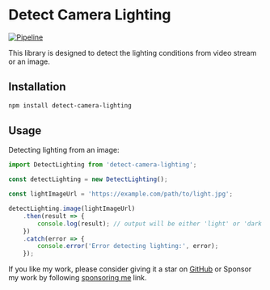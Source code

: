 # Detect Camera Lighting

[![Pipeline](https://github.com/gagan-bhullar-tech/detect-camera-lighting/actions/workflows/npm-publish.yml/badge.svg)](https://github.com/gagan-bhullar-tech/detect-camera-lighting/actions/workflows/npm-publish.yml)

This library is designed to detect the lighting conditions from video stream or an image.

## Installation

```sh
npm install detect-camera-lighting
```

## Usage

Detecting lighting from an image:

```javascript
import DetectLighting from 'detect-camera-lighting';

const detectLighting = new DetectLighting();

const lightImageUrl = 'https://example.com/path/to/light.jpg';

detectLighting.image(lightImageUrl)
    .then(result => {
        console.log(result); // output will be either 'light' or 'dark'
    })
    .catch(error => {
        console.error('Error detecting lighting:', error);
    });
```

If you like my work, please consider giving it a star on [GitHub](http://github.com/gagan-bhullar-tech/detect-camera-lighting) or Sponsor my work by following [sponsoring me](https://github.com/sponsors/gagan-bhullar-tech) link.
